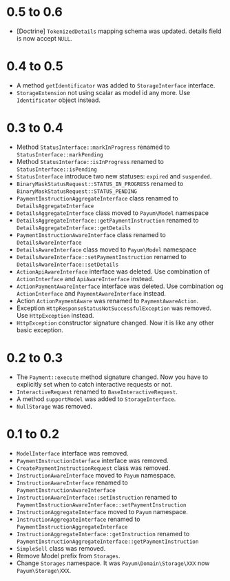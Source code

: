 0.5 to 0.6
==========

* [Doctrine] `TokenizedDetails` mapping schema was updated. details field is now accept `NULL`.

0.4 to 0.5
==========

* A method `getIdentificator` was added to `StorageInterface` interface.
* `StorageExtension` not using scalar as model id any more. Use `Identificator` object instead.

0.3 to 0.4
==========

* Method `StatusInterface::markInProgress` renamed to `StatusInterface::markPending`
* Method `StatusInterface::isInProgress` renamed to `StatusInterface::isPending`
* `StatusInterface` introduce two new statuses: `expired` and `suspended`.
* `BinaryMaskStatusRequest::STATUS_IN_PROGRESS` renamed to `BinaryMaskStatusRequest::STATUS_PENDING`
* `PaymentInstructionAggregateInterface` class renamed to `DetailsAggregateInterface`
* `DetailsAggregateInterface` class moved to `Payum\Model` namespace
* `DetailsAggregateInterface::getPaymentInstruction` renamed to `DetailsAggregateInterface::getDetails`
* `PaymentInstructionAwareInterface` class renamed to `DetailsAwareInterface`
* `DetailsAwareInterface` class moved to `Payum\Model` namespace
* `DetailsAwareInterface::setPaymentInstruction` renamed to `DetailsAwareInterface::setDetails`
* `ActionApiAwareInterface` interface was deleted. Use combination of `ActionInterface` and `ApiAwareInterface` instead.
* `ActionPaymentAwareInterface` interface was deleted. Use combination og `ActionInterface` and `PaymentAwareInterface` instead.
* Action `ActionPaymentAware` was renamed to `PaymentAwareAction`.
* Exception `HttpResponseStatusNotSuccessfulException` was removed. Use `HttpException` instead.
* `HttpException` constructor signature changed. Now it is like any other basic exception. 

0.2 to 0.3
==========

* The `Payment::execute` method signature changed. Now you have to explicitly set when to catch interactive requests or not.
* `InteractiveRequest` renamed to `BaseInteractiveRequest`.
* A method `supportModel` was added to `StorageInterface`.
* `NullStorage` was removed.

0.1 to 0.2
==========

* `ModelInterface` interface was removed.
* `PaymentInstructionInterface` interface was removed.
* `CreatePaymentInstructionRequest` class was removed.
* `InstructionAwareInterface` moved to `Payum` namespace.
* `InstructionAwareInterface` renamed to `PaymentInstructionAwareInterface`
* `InstructionAwareInterface::setInstruction` renamed to `PaymentInstructionAwareInterface::setPaymentInstruction`
* `InstructionAggregateInterface` moved to `Payum` namespace.
* `InstructionAggregateInterface` renamed to `PaymentInstructionAggregateInterface`
* `InstructionAggregateInterface::getInstruction` renamed to `PaymentInstructionAggregateInterface::getPaymentInstruction`
* `SimpleSell` class was removed.
* Remove Model prefix from `Storages`.
* Change `Storages` namespace. It was `Payum\Domain\Storage\XXX` now `Payum\Storage\XXX`.